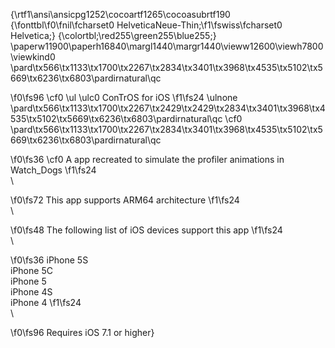 {\rtf1\ansi\ansicpg1252\cocoartf1265\cocoasubrtf190
{\fonttbl\f0\fnil\fcharset0 HelveticaNeue-Thin;\f1\fswiss\fcharset0 Helvetica;}
{\colortbl;\red255\green255\blue255;}
\paperw11900\paperh16840\margl1440\margr1440\vieww12600\viewh7800\viewkind0
\pard\tx566\tx1133\tx1700\tx2267\tx2834\tx3401\tx3968\tx4535\tx5102\tx5669\tx6236\tx6803\pardirnatural\qc

\f0\fs96 \cf0 \ul \ulc0 ConTrOS for iOS
\f1\fs24 \ulnone \
\pard\tx566\tx1133\tx1700\tx2267\tx2429\tx2429\tx2834\tx3401\tx3968\tx4535\tx5102\tx5669\tx6236\tx6803\pardirnatural\qc
\cf0 \
\pard\tx566\tx1133\tx1700\tx2267\tx2834\tx3401\tx3968\tx4535\tx5102\tx5669\tx6236\tx6803\pardirnatural\qc

\f0\fs36 \cf0 A app recreated to simulate the profiler animations in Watch_Dogs
\f1\fs24 \
\

\f0\fs72 This app supports ARM64 architecture
\f1\fs24 \
\

\f0\fs48 The following list of iOS devices support this app
\f1\fs24 \
\

\f0\fs36 iPhone 5S\
iPhone 5C\
iPhone 5\
iPhone 4S\
iPhone 4
\f1\fs24 \
\

\f0\fs96 Requires iOS 7.1 or higher}